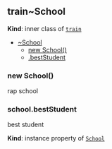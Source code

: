 <a name="Rapper.train..School"></a>
## train~School
**Kind**: inner class of <code>[train](#Rapper.train)</code>  

* [~School](#Rapper.train..School)
  * [new School()](#new_Rapper.train..School_new)
  * [.bestStudent](#Rapper.train..School#bestStudent)

<a name="new_Rapper.train..School_new"></a>
### new School()
rap school

<a name="Rapper.train..School#bestStudent"></a>
### school.bestStudent
best student

**Kind**: instance property of <code>[School](#Rapper.train..School)</code>  
